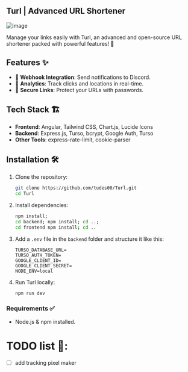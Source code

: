 ## Turl | Advanced URL Shortener

![image](https://github.com/user-attachments/assets/0f864be1-8618-4921-a116-dcb5971ba8f8)

Manage your links easily with Turl, an advanced and open-source URL shortener packed with powerful features! 🚀

## Features ✨

- 📩 **Webhook Integration**: Send notifications to Discord.
- 🔢 **Analytics**: Track clicks and locations in real-time.
- 🔐 **Secure Links**: Protect your URLs with passwords.

## Tech Stack 🏗️

- **Frontend**: Angular, Tailwind CSS, Chart.js, Lucide Icons
- **Backend**: Express.js, Turso, bcrypt, Google Auth, Turso
- **Other Tools**: express-rate-limit, cookie-parser

## Installation 🛠️

1. Clone the repository:
   ```sh
   git clone https://github.com/tudes00/Turl.git
   cd Turl
   ```
2. Install dependencies:
   ```sh
   npm install;
   cd backend; npm install; cd ..;
   cd frontend npm install; cd ..
   ```
3. Add a `.env` file in the `backend` folder and structure it like this:
   ```.env
   TURSO_DATABASE_URL=
   TURSO_AUTH_TOKEN=
   GOOGLE_CLIENT_ID=
   GOOGLE_CLIENT_SECRET=
   NODE_ENV=local
   ```
4. Run Turl locally:
   ```sh
   npm run dev
   ```

### Requirements ✅

- Node.js & npm installed.


# TODO list 📇:
- [ ] add tracking pixel maker
